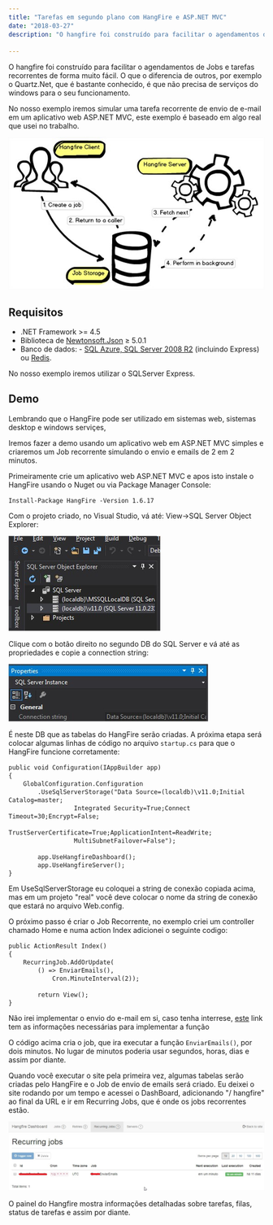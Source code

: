 ```yaml
---
title: "Tarefas em segundo plano com HangFire e ASP.NET MVC"
date: "2018-03-27"
description: "O hangfire foi construído para facilitar o agendamentos de Jobs e tarefas recorrentes de forma muito fácil. O que o diferencia de outros, por exemplo o Quartz.Net, que é bastante conhecido, é que não precisa de serviços do windows para o seu funcionamento."

---
```


O hangfire foi construído para facilitar o agendamentos de Jobs e tarefas recorrentes de forma muito fácil. O que o diferencia de outros, por exemplo o Quartz.Net, que é bastante conhecido, é que não precisa de serviços do windows para o seu funcionamento.

No nosso exemplo iremos simular uma tarefa recorrente de envio de e-mail em um aplicativo web ASP.NET MVC, este exemplo é baseado em algo real que usei no trabalho.

![enter image description here](https://raw.githubusercontent.com/CassioPimentel/cassiopimentel.github.io/master/images/hangfire-aspnet/hangfire.jpg)

## Requisitos

 - .NET Framework >= 4.5
 - Biblioteca de [Newtonsoft.Json](https://www.nuget.org/packages/Newtonsoft.Json/) ≥ 5.0.1
 - Banco de dados: -   [SQL Azure, SQL Server 2008 R2](http://docs.hangfire.io/en/latest/configuration/using-sql-server.html) (incluindo Express) ou [Redis](http://docs.hangfire.io/en/latest/configuration/using-redis.html). 

 No nosso exemplo iremos utilizar o SQLServer Express.

## Demo

Lembrando que o HangFire pode ser utilizado em sistemas web, sistemas desktop e windows serviçes,

Iremos fazer a demo usando um aplicativo web em ASP.NET MVC simples e criaremos um Job recorrente simulando o envio e emails de 2 em 2 minutos.

Primeiramente crie um aplicativo web ASP.NET MVC e apos isto instale o HangFire usando o Nuget ou via Package Manager Console:

    Install-Package HangFire -Version 1.6.17

Com o projeto criado, no Visual Studio, vá até: View->SQL Server Object Explorer:

![enter image description here](https://raw.githubusercontent.com/CassioPimentel/cassiopimentel.github.io/master/images/hangfire-aspnet/SQL%20SERVER%20LOCAL.jpg)

Clique com o botão direito no segundo DB do SQL Server e vá até as propriedades e copie a connection string:

![enter image description here](https://raw.githubusercontent.com/CassioPimentel/cassiopimentel.github.io/master/images/hangfire-aspnet/CONECTION%20STRING.jpg)

É neste DB que as tabelas do HangFire serão criadas. A próxima etapa será colocar algumas linhas de código no arquivo `startup.cs` para que o HangFire funcione corretamente:

    public void Configuration(IAppBuilder app)
    {
	    GlobalConfiguration.Configuration
	    	.UseSqlServerStorage("Data Source=(localdb)\v11.0;Initial Catalog=master;
				      Integrated Security=True;Connect Timeout=30;Encrypt=False;
				      TrustServerCertificate=True;ApplicationIntent=ReadWrite;
				      MultiSubnetFailover=False");
    
            app.UseHangfireDashboard();
            app.UseHangfireServer();
    }

Em UseSqlServerStorage eu coloquei a string de conexão copiada acima, mas em um projeto "real" você deve colocar o nome da string de conexão que estará no arquivo Web.config.

O próximo passo é criar o Job Recorrente, no exemplo criei um controller chamado Home e numa action Index adicionei o seguinte codigo:

    public ActionResult Index()
    {
	    RecurringJob.AddOrUpdate(
	        () => EnviarEmails(),
                Cron.MinuteInterval(2));
                
            return View();
    }
    
Não irei implementar o envio do e-mail em si, caso tenha interrese, [este](https://stackoverflow.com/questions/9201239/send-e-mail-via-smtp-using-c-sharp) link tem as informações necessárias para implementar a função

O código acima cria o job, que ira executar  a função `EnviarEmails()`, por dois minutos. No lugar de minutos poderia usar segundos, horas, dias e assim por diante.

Quando você executar o site pela primeira vez, algumas tabelas serão criadas pelo HangFire e o Job de envio de emails será criado. Eu deixei o site rodando por um tempo e acessei o DashBoard, adicionando "/ hangfire" ao final da URL e ir em Recurring Jobs, que é onde os jobs recorrentes estão.
	
![enter image description here](https://raw.githubusercontent.com/CassioPimentel/cassiopimentel.github.io/master/images/hangfire-aspnet/dasboard.jpg)

O painel do Hangfire mostra informações detalhadas sobre tarefas, filas, status de tarefas e assim por diante.



